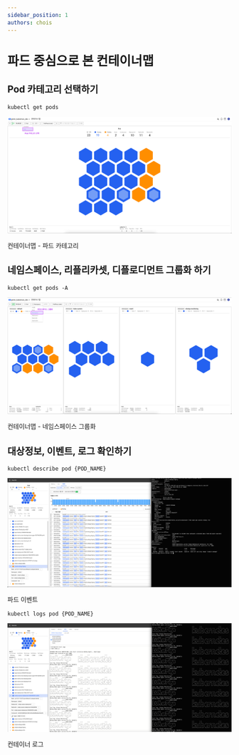 ```yaml
---
sidebar_position: 1
authors: chois
---
```


# 파드 중심으로 본 컨테이너맵

## Pod 카테고리 선택하기

```shell
kubectl get pods
```

![컨테이너맵 - 파드 카테고리](./img/containermap_pod.png)

컨테이너맵 - 파드 카테고리

## 네임스페이스, 리플리카셋, 디플로디먼트 그룹화 하기

```shell
kubectl get pods -A
```

![컨테이너맵 - 네임스페이스 그룹화](./img/containermap_namespace_group.png)

컨테이너맵 - 네임스페이스 그룹화

## 대상정보, 이벤트, 로그 확인하기

```shell
kubectl describe pod {POD_NAME}
```

![파드 이벤트](./img/kube_event.png)

파드 이벤트

```shell
kubectl logs pod {POD_NAME}
```

![컨테이너 로그](./img/kube_log.png)

컨테이너 로그